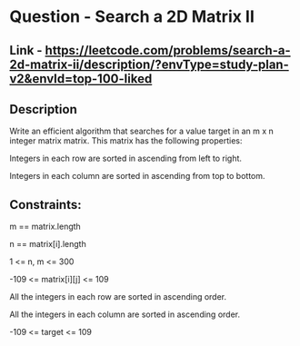 # Question - Search a 2D Matrix II

## Link - https://leetcode.com/problems/search-a-2d-matrix-ii/description/?envType=study-plan-v2&envId=top-100-liked

## Description

Write an efficient algorithm that searches for a value target in an m x n integer matrix matrix. This matrix has the following properties:

Integers in each row are sorted in ascending from left to right.

Integers in each column are sorted in ascending from top to bottom.

## Constraints:

m == matrix.length

n == matrix[i].length

1 <= n, m <= 300

-109 <= matrix[i][j] <= 109

All the integers in each row are sorted in ascending order.

All the integers in each column are sorted in ascending order.

-109 <= target <= 109
